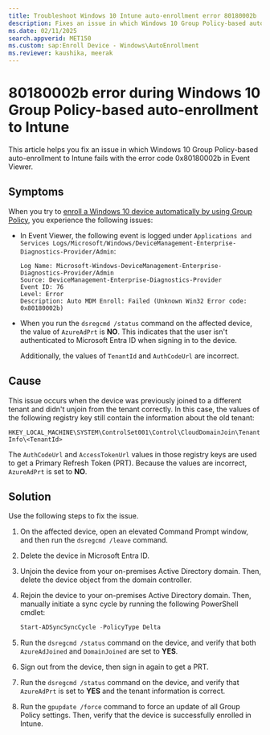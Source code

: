 ```yaml
---
title: Troubleshoot Windows 10 Intune auto-enrollment error 80180002b
description: Fixes an issue in which Windows 10 Group Policy-based auto-enrollment to Microsoft Intune fails with the error code 0x80180002b in Event Viewer.
ms.date: 02/11/2025
search.appverid: MET150
ms.custom: sap:Enroll Device - Windows\AutoEnrollment
ms.reviewer: kaushika, meerak
---
```

# 80180002b error during Windows 10 Group Policy-based auto-enrollment to Intune

This article helps you fix an issue in which Windows 10 Group Policy-based auto-enrollment to Intune fails with the error code 0x80180002b in Event Viewer.

## Symptoms

When you try to [enroll a Windows 10 device automatically by using Group Policy](/windows/client-management/mdm/enroll-a-windows-10-device-automatically-using-group-policy), you experience the following issues:

- In Event Viewer, the following event is logged under `Applications and Services Logs/Microsoft/Windows/DeviceManagement-Enterprise-Diagnostics-Provider/Admin`:

  ```output
  Log Name: Microsoft-Windows-DeviceManagement-Enterprise-Diagnostics-Provider/Admin  
  Source: DeviceManagement-Enterprise-Diagnostics-Provider  
  Event ID: 76  
  Level: Error  
  Description: Auto MDM Enroll: Failed (Unknown Win32 Error code: 0x80180002b)
  ```

- When you run the `dsregcmd /status` command on the affected device, the value of `AzureAdPrt` is **NO**. This indicates that the user isn't authenticated to Microsoft Entra ID when signing in to the device.

  Additionally, the values of `TenantId` and `AuthCodeUrl` are incorrect.

## Cause

This issue occurs when the device was previously joined to a different tenant and didn't unjoin from the tenant correctly. In this case, the values of the following registry key still contain the information about the old tenant:

`HKEY_LOCAL_MACHINE\SYSTEM\ControlSet001\Control\CloudDomainJoin\TenantInfo\<TenantId>`

The `AuthCodeUrl` and `AccessTokenUrl` values in those registry keys are used to get a Primary Refresh Token (PRT). Because the values are incorrect, `AzureAdPrt` is set to **NO**.

## Solution

Use the following steps to fix the issue.

1. On the affected device, open an elevated Command Prompt window, and then run the `dsregcmd /leave` command.
1. Delete the device in Microsoft Entra ID.
1. Unjoin the device from your on-premises Active Directory domain. Then, delete the device object from the domain controller.
1. Rejoin the device to your on-premises Active Directory domain. Then, manually initiate a sync cycle by running the following PowerShell cmdlet:

   ```PowerShell
   Start-ADSyncSyncCycle -PolicyType Delta
   ```

1. Run the `dsregcmd /status` command on the device, and verify that both `AzureAdJoined` and `DomainJoined` are set to **YES**.
1. Sign out from the device, then sign in again to get a PRT.
1. Run the `dsregcmd /status` command on the device, and verify that `AzureAdPrt` is set to **YES** and the tenant information is correct.
1. Run the `gpupdate /force` command to force an update of all Group Policy settings. Then, verify that the device is successfully enrolled in Intune.
